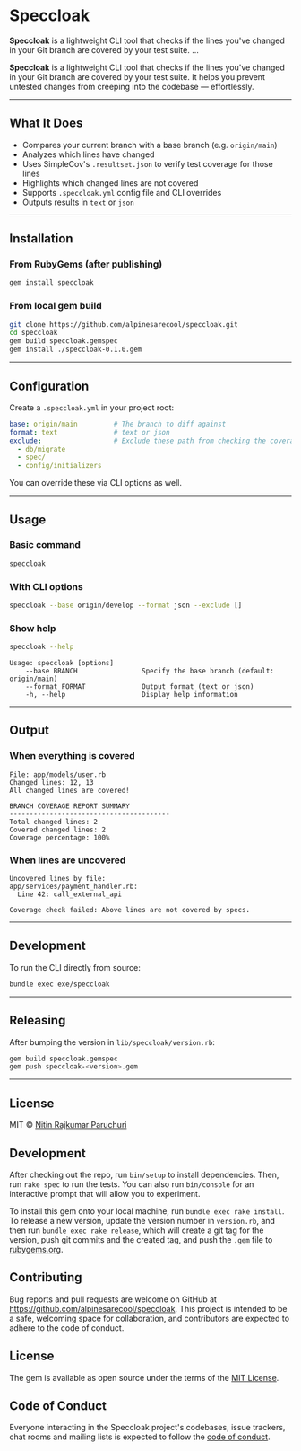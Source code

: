 # Speccloak

**Speccloak** is a lightweight CLI tool that checks if the lines you've changed in your Git branch are covered by your test suite. ...

**Speccloak** is a lightweight CLI tool that checks if the lines you've changed in your Git branch are covered by your test suite. It helps you prevent untested changes from creeping into the codebase — effortlessly.

---

## What It Does

* Compares your current branch with a base branch (e.g. `origin/main`)
* Analyzes which lines have changed
* Uses SimpleCov's `.resultset.json` to verify test coverage for those lines
* Highlights which changed lines are not covered
* Supports `.speccloak.yml` config file and CLI overrides
* Outputs results in `text` or `json`

---

##  Installation

### From RubyGems (after publishing)

```bash
gem install speccloak
```

### From local gem build

```bash
git clone https://github.com/alpinesarecool/speccloak.git
cd speccloak
gem build speccloak.gemspec
gem install ./speccloak-0.1.0.gem
```

---

## Configuration

Create a `.speccloak.yml` in your project root:

```yaml
base: origin/main         # The branch to diff against
format: text              # text or json
exclude:                  # Exclude these path from checking the coverage
  - db/migrate
  - spec/
  - config/initializers
```

You can override these via CLI options as well.

---

##  Usage

### Basic command

```bash
speccloak
```

### With CLI options

```bash
speccloak --base origin/develop --format json --exclude []
```

### Show help

```bash
speccloak --help
```

```
Usage: speccloak [options]
    --base BRANCH                Specify the base branch (default: origin/main)
    --format FORMAT              Output format (text or json)
    -h, --help                   Display help information
```

---

## Output

### When everything is covered

```
File: app/models/user.rb
Changed lines: 12, 13
All changed lines are covered!

BRANCH COVERAGE REPORT SUMMARY
----------------------------------------
Total changed lines: 2
Covered changed lines: 2
Coverage percentage: 100%
```

### When lines are uncovered

```
Uncovered lines by file:
app/services/payment_handler.rb:
  Line 42: call_external_api

Coverage check failed: Above lines are not covered by specs.
```

---

## Development

To run the CLI directly from source:

```bash
bundle exec exe/speccloak
```

---

##  Releasing

After bumping the version in `lib/speccloak/version.rb`:

```bash
gem build speccloak.gemspec
gem push speccloak-<version>.gem
```

---

##  License

MIT © [Nitin Rajkumar Paruchuri](https://github.com/alpinesarecool)


## Development

After checking out the repo, run `bin/setup` to install dependencies. Then, run `rake spec` to run the tests. You can also run `bin/console` for an interactive prompt that will allow you to experiment.

To install this gem onto your local machine, run `bundle exec rake install`. To release a new version, update the version number in `version.rb`, and then run `bundle exec rake release`, which will create a git tag for the version, push git commits and the created tag, and push the `.gem` file to [rubygems.org](https://rubygems.org).

##  Contributing

Bug reports and pull requests are welcome on GitHub at https://github.com/alpinesarecool/speccloak. This project is intended to be a safe, welcoming space for collaboration, and contributors are expected to adhere to the code of conduct.

##  License

The gem is available as open source under the terms of the [MIT License](https://opensource.org/licenses/MIT).

## Code of Conduct

Everyone interacting in the Speccloak project's codebases, issue trackers, chat rooms and mailing lists is expected to follow the [code of conduct](https://github.com/alpinesarecool/speccloak/blob/master/CODE_OF_CONDUCT.md).

